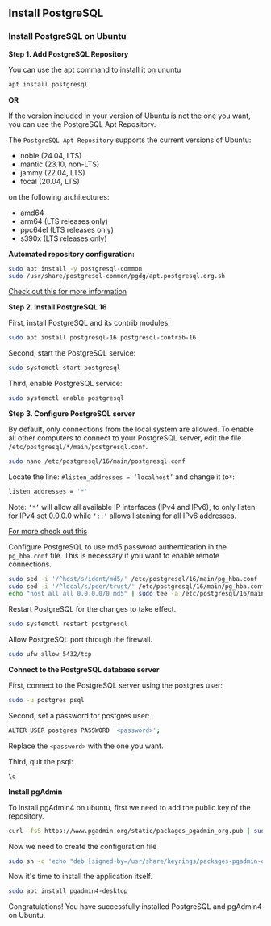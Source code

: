 ## Install PostgreSQL

### Install PostgreSQL on Ubuntu

**Step 1. Add PostgreSQL Repository**

You can use the apt command to install it on ununtu
```bash
apt install postgresql
```

**OR**

If the version included in your version of Ubuntu is not the one you want, you can use the PostgreSQL Apt Repository.

The `PostgreSQL Apt Repository` supports the current versions of Ubuntu:

* noble (24.04, LTS)
* mantic (23.10, non-LTS)
* jammy (22.04, LTS)
* focal (20.04, LTS)

on the following architectures:

* amd64
* arm64 (LTS releases only)
* ppc64el (LTS releases only)
* s390x (LTS releases only)

**Automated repository configuration:**

```bash
sudo apt install -y postgresql-common
sudo /usr/share/postgresql-common/pgdg/apt.postgresql.org.sh
```
[Check out this for more information](https://www.postgresql.org/download/linux/ubuntu/)

**Step 2. Install PostgreSQL 16**

First, install PostgreSQL and its contrib modules:
```bash
sudo apt install postgresql-16 postgresql-contrib-16
```

Second, start the PostgreSQL service:
```bash
sudo systemctl start postgresql
```

Third, enable PostgreSQL service:
```bash
sudo systemctl enable postgresql
```

**Step 3. Configure PostgreSQL server**

By default, only connections from the local system are allowed. To enable all other computers to connect to your PostgreSQL server, edit the file `/etc/postgresql/*/main/postgresql.conf`. 
```bash
sudo nano /etc/postgresql/16/main/postgresql.conf
```

Locate the line: `#listen_addresses = ‘localhost’` and change it to`*`:
```bash
listen_addresses = '*'
```

Note:
`‘*’` will allow all available IP interfaces (IPv4 and IPv6), to only listen for IPv4 set 0.0.0.0 while `‘::’` allows listening for all IPv6 addresses.

[For more check out this](https://ubuntu.com/server/docs/install-and-configure-postgresql)

Configure PostgreSQL to use md5 password authentication in the `pg_hba.conf` file. This is necessary if you want to enable remote connections.
```bash
sudo sed -i '/^host/s/ident/md5/' /etc/postgresql/16/main/pg_hba.conf
sudo sed -i '/^local/s/peer/trust/' /etc/postgresql/16/main/pg_hba.conf
echo "host all all 0.0.0.0/0 md5" | sudo tee -a /etc/postgresql/16/main/pg_hba.conf
```

Restart PostgreSQL for the changes to take effect.
```bash
sudo systemctl restart postgresql
```

Allow PostgreSQL port through the firewall.
```bash
sudo ufw allow 5432/tcp
```

**Connect to the PostgreSQL database server**

First, connect to the PostgreSQL server using the postgres user:
```bash
sudo -u postgres psql
```

Second, set a password for postgres user:
```bash
ALTER USER postgres PASSWORD '<password>';
```
Replace the `<password>` with the one you want.

Third, quit the psql:
```bash
\q
```

**Install pgAdmin**

To install pgAdmin4 on ubuntu, first we need to add the public key of the repository.
```bash
curl -fsS https://www.pgadmin.org/static/packages_pgadmin_org.pub | sudo gpg --dearmor -o /usr/share/keyrings/packages-pgadmin-org.gpg
```

Now we need to create the configuration file
```bash
sudo sh -c 'echo "deb [signed-by=/usr/share/keyrings/packages-pgadmin-org.gpg] https://ftp.postgresql.org/pub/pgadmin/pgadmin4/apt/$(lsb_release -cs) pgadmin4 main" > /etc/apt/sources.list.d/pgadmin4.list && apt update'
```
Now it's time to install the application itself.
```bash
sudo apt install pgadmin4-desktop
```


Congratulations! You have successfully installed PostgreSQL and pgAdmin4 on Ubuntu.
